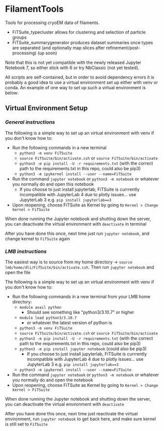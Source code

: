 # FilamentTools
 Tools for processing cryoEM data of filaments. 
 - FiTSuite_typecluster allows for clustering and selection of particle groups
 - FiTSuite_summarygenerator produces dataset summaries once types are separated (and optionally map slices after refinement/post-processing) (up soon)

Note that this is not yet compatible with the newly released Jupyter Notebook 7, so either stick with 6 or try NbClassic (not yet tested). 

All scripts are self-contained, but in order to avoid dependency errors it is probably a good idea to use a virtual environment set up either with venv or conda. An example of one way to set up such a virtual environment is below:


## Virtual Environment Setup
### *General instructions*
The following is a simple way to set up an virtual environment with venv if you don't know how to:
- Run the following commands in a new terminal
    - `python3 -m venv FiTSuite`
    - `source FiTSuite/bin/activate.csh` or `source FiTSuite/bin/activate`
    - `python3 -m pip install -U -r requirements.txt` (with the correct path to the requirements.txt in this repo, could also be pip3)
    - `python3 -m ipykernel install --user --name=FiTSuite`
- Run the command `jupyter notebook` or `python3 -m notebook` or whatever you normally do and open this notebook
    - If you choose to just install jupyterlab, FiTSuite is currrently incompatible with JupyterLab 4 due to plotly issues... use JupyterLab 3 e.g. `pip install jupyterlab==3`
- Upon reopening, choose FiTSuite as Kernel by going to `Kernel > Change kernel > FiTSuite`

When done running the Jupyter notebook and shutting down the server, you can deactivate the virtual environment with `deactivate` in terminal

After you have done this once, next time just run `jupyter notebook`, and change kernel to `FiTSuite` again

### *LMB instructions*
The easiest way is to source from my home directory -> `source lmb/home/dli/FiTSuite/bin/activate.csh`. Then run `jupyter notebook` and open the file

The following is a simple way to set up an virtual environment with venv if you don't know how to:
- Run the following commands in a new terminal from your LMB home directory:
    - `module avail python`
        - Should see something like "python3/3.10.7" or higher
    - `module load python3/3.10.7` 
        - or whatever the latest version of python is
    - `python3 -m venv FiTSuite`
    - `source FiTSuite/bin/activate.csh` or `source FiTSuite/bin/activate`
    - `python3 -m pip install -U -r requirements.txt` (with the correct path to the requirements.txt in this repo, could also be pip3)
    - `python3 -m pip install jupyter notebook` (could also be pip3)
        - If you choose to just install jupyterlab, FiTSuite is currrently incompatible with JupyterLab 4 due to plotly issues... use JupyterLab 3 e.g. `pip install jupyterlab==3`       
    - `python3 -m ipykernel install --user --name=FiTSuite`
- Run the command `jupyter notebook` or `python3 -m notebook` or whatever you normally do and open the notebook
- Upon reopening, choose FiTSuite as Kernel by going to `Kernel > Change kernel > FiTSuite`

When done running the Jupyter notebook and shutting down the server, you can deactivate the virtual environment with `deactivate`

After you have done this once, next time just reactivate the virtual environment, run `jupyter notebook` to get back here, and make sure kernel is still set to `FiTSuite`
